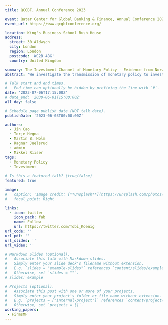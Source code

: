 ```yaml
---
title: QCGBF, Annual Conference 2023

event: Qatar Center for Global Banking & Finance, Annual Conference 2023
event_url: https://www.qcgbfconference.org/

location: King's Business School Bush House
address:
  street: 30 Aldwych
  city: London
  region: London
  postcode: 'WC2B 4BG'
  country: United Kingdom

summary: The Investment Channel of Monetary Policy - Evidence from Norway
abstract: 'We investigate the transmission of monetary policy to investment using Norwegian administrative data. We have two main findings. First, financially constrained firms are more responsive to monetary policy, but the effect is modest; suggesting that firm heterogeneity plays a minor role in monetary transmission. Second, we disentangle the investment channel of monetary policy into direct effects from interest rate changes and indirect general equilibrium effects. We find that the investment channel of monetary policy is due almost exclusively to direct effects. The two results imply that a representative firm framework with investment adjustment frictions in most cases provides a sufficiently detailed description of the investment channel of monetary policy.'

# Talk start and end times.
#   End time can optionally be hidden by prefixing the line with `#`.
date: '2023-07-06T17:15:00Z'
# date_end: '2030-06-01T15:00:00Z'
all_day: false

# Schedule page publish date (NOT talk date).
publishDate: '2023-06-03T00:00:00Z'

authors:
  - Jin Cao
  - Torje Hegna
  - Martin B. Holm
  - Ragnar Juelsrud
  - admin
  - Mikkel Riiser
tags:
  - Monetary Policy
  - Investment

# Is this a featured talk? (true/false)
featured: true

image:
#   caption: 'Image credit: [**Unsplash**](https://unsplash.com/photos/bzdhc5b3Bxs)'
#   focal_point: Right

links:
  - icon: twitter
    icon_pack: fab
    name: Follow
    url: https://twitter.com/Tobi_Koenig
url_code: ''
url_pdf: ''
url_slides: ''
url_video: ''

# Markdown Slides (optional).
#   Associate this talk with Markdown slides.
#   Simply enter your slide deck's filename without extension.
#   E.g. `slides = "example-slides"` references `content/slides/example-slides.md`.
#   Otherwise, set `slides = ""`.
# slides: example

# Projects (optional).
#   Associate this post with one or more of your projects.
#   Simply enter your project's folder or file name without extension.
#   E.g. `projects = ["internal-project"]` references `content/project/deep-learning/index.md`.
#   Otherwise, set `projects = []`.
working_papers:
 - FirmsMP
---
```


<!-- {{% callout note %}}
Click on the **Slides** button above to view the built-in slides feature.
{{% /callout %}} -->

<!-- Slides can be added in a few ways: -->

<!-- - **Create** slides using Wowchemy's [_Slides_](https://wowchemy.com/docs/managing-content/#create-slides) feature and link using `slides` parameter in the front matter of the talk file
- **Upload** an existing slide deck to `static/` and link using `url_slides` parameter in the front matter of the talk file
- **Embed** your slides (e.g. Google Slides) or presentation video on this page using [shortcodes](https://wowchemy.com/docs/writing-markdown-latex/).

Further event details, including [page elements](https://wowchemy.com/docs/writing-markdown-latex/) such as image galleries, can be  added to the body of this page.
 -->